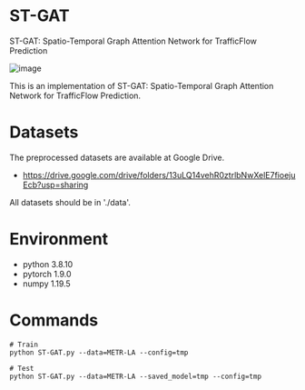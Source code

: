 # ST-GAT
ST-GAT: Spatio-Temporal Graph Attention Network for TrafficFlow Prediction


![image](https://user-images.githubusercontent.com/92875660/138129249-05ff06a2-a949-4957-a45a-2a1dfed952ae.png)

This is an implementation of ST-GAT: Spatio-Temporal Graph Attention Network for TrafficFlow Prediction.


# Datasets
The preprocessed datasets are available at Google Drive.
* https://drive.google.com/drive/folders/13uLQ14vehR0ztrlbNwXelE7fioejuEcb?usp=sharing

All datasets should be in './data'.


# Environment
* python 3.8.10
* pytorch 1.9.0
* numpy 1.19.5


# Commands

    # Train
    python ST-GAT.py --data=METR-LA --config=tmp
  
    # Test
    python ST-GAT.py --data=METR-LA --saved_model=tmp --config=tmp
